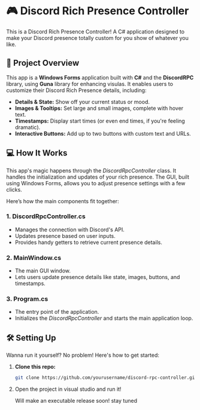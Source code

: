 # 🎮 Discord Rich Presence Controller

This is a Discord Rich Presence Controller! A C# application designed to make your Discord presence totally custom for you show of whatever you like.

## 🚀 Project Overview

This app is a **Windows Forms** application built with **C#** and the **DiscordRPC** library, using **Guna** library for enhancing visulas.  It enables users to customize their Discord Rich Presence details, including:

- **Details & State:** Show off your current status or mood.
- **Images & Tooltips:** Set large and small images, complete with hover text.
- **Timestamps:** Display start times (or even end times, if you're feeling dramatic).
- **Interactive Buttons:** Add up to two buttons with custom text and URLs.

## 💻 How It Works

This app's magic happens through the *DiscordRpcController* class. It handles the initialization and updates of your rich presence. The GUI, built using Windows Forms, allows you to adjust presence settings with a few clicks.

Here’s how the main components fit together:

### 1. **DiscordRpcController.cs**
   - Manages the connection with Discord's API.
   - Updates presence based on user inputs.
   - Provides handy getters to retrieve current presence details.

### 2. **MainWindow.cs**
   - The main GUI window.
   - Lets users update presence details like state, images, buttons, and timestamps.

### 3. **Program.cs**
   - The entry point of the application.
   - Initializes the *DiscordRpcController* and starts the main application loop.

## 🛠️ Setting Up

Wanna run it yourself? No problem! Here's how to get started:

1. **Clone this repo:**  
   ```bash
   git clone https://github.com/yourusername/discord-rpc-controller.git
   ```
2. Open the project in visual studio and run it!

   Will make an executable release soon! stay tuned
